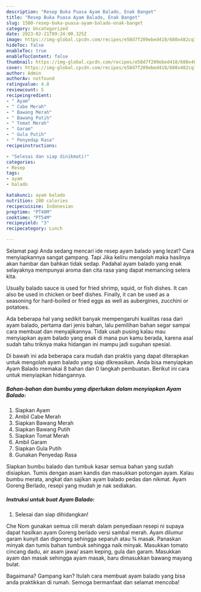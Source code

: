 ```yaml
---
description: "Resep Buka Puasa Ayam Balado, Enak Banget"
title: "Resep Buka Puasa Ayam Balado, Enak Banget"
slug: 1580-resep-buka-puasa-ayam-balado-enak-banget
category: Uncategorized
date: 2023-02-21T09:24:00.325Z
image: https://img-global.cpcdn.com/recipes/e58d7f209ebed410/680x482cq70/ayam-balado-foto-resep-utama.jpg
hideToc: false
enableToc: true
enableTocContent: false
thumbnail: https://img-global.cpcdn.com/recipes/e58d7f209ebed410/680x482cq70/ayam-balado-foto-resep-utama.jpg
cover: https://img-global.cpcdn.com/recipes/e58d7f209ebed410/680x482cq70/ayam-balado-foto-resep-utama.jpg
author: Admin
authorAv: notfound
ratingvalue: 4.8
reviewcount: 5
recipeingredient:
- " Ayam"
- " Cabe Merah"
- " Bawang Merah"
- " Bawang Putih"
- " Tomat Merah"
- " Garam"
- " Gula Putih"
- " Penyedap Rasa"
recipeinstructions:

- "Selesai dan siap dinikmati!"
categories:
- Resep
tags:
- ayam
- balado

katakunci: ayam balado 
nutrition: 200 calories
recipecuisine: Indonesian
preptime: "PT40M"
cooktime: "PT54M"
recipeyield: "3"
recipecategory: Lunch

---
```



Selamat pagi Anda sedang mencari ide resep ayam balado yang lezat? Cara menyiapkannya sangat gampang. Tapi Jika keliru mengolah maka hasilnya akan hambar dan bahkan tidak sedap. Padahal ayam balado yang enak selayaknya mempunyai aroma dan cita rasa yang dapat memancing selera kita.


Usually balado sauce is used for fried shrimp, squid, or fish dishes. It can also be used in chicken or beef dishes. Finally, it can be used as a seasoning for hard-boiled or fried eggs as well as aubergines, zucchini or potatoes.

Ada beberapa hal yang sedikit banyak mempengaruhi kualitas rasa dari ayam balado, pertama dari jenis bahan, lalu pemilihan bahan segar sampai cara membuat dan menyajikannya. Tidak usah pusing kalau mau menyiapkan ayam balado yang enak di mana pun kamu berada, karena asal sudah tahu triknya maka hidangan ini mampu jadi suguhan spesial.


Di bawah ini ada beberapa cara mudah dan praktis yang dapat diterapkan untuk mengolah ayam balado yang siap dikreasikan. Anda bisa menyiapkan Ayam Balado memakai 8 bahan dan 0 langkah pembuatan. Berikut ini cara untuk menyiapkan hidangannya.

<!--inarticleads1-->

##### Bahan-bahan dan bumbu yang diperlukan dalam menyiapkan Ayam Balado:

1. Siapkan  Ayam
1. Ambil  Cabe Merah
1. Siapkan  Bawang Merah
1. Siapkan  Bawang Putih
1. Siapkan  Tomat Merah
1. Ambil  Garam
1. Siapkan  Gula Putih
1. Gunakan  Penyedap Rasa


Siapkan bumbu balado dan tumbuk kasar semua bahan yang sudah disiapkan. Tumis dengan asam kandis dan masukkan potongan ayam. Kalau bumbu merata, angkat dan sajikan ayam balado pedas dan nikmat. Ayam Goreng Berlado, resepi yang mudah je nak sediakan. 

<!--inarticleads2-->

##### Instruksi untuk buat Ayam Balado:


1. Selesai dan siap dihidangkan!

Che Nom gunakan semua cili merah dalam penyediaan resepi ni supaya dapat hasilkan ayam Goreng berlado versi sambal merah. Ayam dilumur garam kunyit dan digoreng sehingga separuh atau ¾ masak. Panaskan minyak dan tumis bahan tumbuk sehingga naik minyak. Masukkan tomato cincang dadu, air asam jawa/ asam keping, gula dan garam. Masukkan ayam dan masak sehingga ayam masak, baru dimasukkan bawang mayang bulat. 

Bagaimana? Gampang kan? Itulah cara membuat ayam balado yang bisa anda praktikkan di rumah. Semoga bermanfaat dan selamat mencoba!

